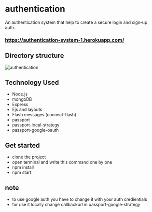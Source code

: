 # authentication
An authentication system that help to create a secure login and sign-up auth.

### https://authentication-system-1.herokuapp.com/

## Directory structure
![authentication](https://user-images.githubusercontent.com/89356818/155896232-f0bc8915-521d-4d46-b619-9cd0761bd5fe.jpeg)

## Technology Used 
- Node.js
- mongoDB
- Express
- Ejs and layouts
- Flash messages (connect-flash)
- passport
- passport-local-strategy
- passport-google-oauth

## Get started
- clone the project
- open terminal and write this command one by one
- npm install
- npm start

## note 
- to use google auth you have to change it with your auth credientials 
- for use it locally change callbackurl in passport-google-strategy
